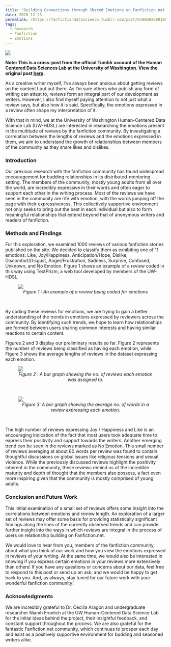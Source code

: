 ```yaml
---
title: 'Building Connections through Shared Emotions on Fanfiction.net'
date: 2020-12-23
permalink: /https://fanfictiondatascience.tumblr.com/post/638060268918849536/building-connections-through-shared-emotions-on
tags:
  - Research
  - Fanfiction
  - Emotions
---
```

<img src = "https://i.pinimg.com/originals/68/c3/77/68c377ae9fe787dad9f18e8aa882f681.png" class="center">

<b> Note: This is a cross-post from the official Tumblr account of the Human Centered Data Sciences Lab at the University of Washington. View the original post <a href = "https://fanfictiondatascience.tumblr.com/post/638060268918849536/building-connections-through-shared-emotions-on">here</a>.</b> 
<p>As a creative writer myself, I’ve always been anxious about getting reviews on the content I put out there. As I’m sure others who publish any form of writing can attest to, reviews form an integral part of our development as writers. However, I also find myself paying attention to not just what a review says, but also how it is said. Specifically, the emotions expressed in a review often shape my interpretation of it.</p>

<p>With that in mind, we at the University of Washington Human-Centered Data Science Lab (UW-HDSL) are interested in researching the emotions present in the multitude of reviews by the fanfiction community. By investigating a correlation between the lengths of reviews and the emotions expressed in them, we aim to understand the growth of relationships between members of the community as they share likes and dislikes.</p>

<h3>Introduction </h3>
<p>Our previous research with the fanfiction community has found widespread encouragement for budding relationships in its distributed-mentoring setting. The members of the community, mostly young adults from all over the world, are incredibly expressive in their words and often eager to support each other in the writing process. Most of the reviews we have seen in the community are rife with emotion, with the words jumping off the page with their expressiveness. This collectively supportive environment not only seeks to bring out the best in each individual but also to form meaningful relationships that extend beyond that of anonymous writers and readers of fanfiction.</p>

<h3>Methods and Findings</h3>
<p>For this exploration, we examined 1000 reviews of various fanfiction stories published on the site. We decided to classify them as exhibiting one of 11 emotions: Like, Joy/Happiness, Anticipation/Hope, Dislike, Discomfort/Disgust, Anger/Frustration, Sadness, Surprise, Confused,  Unknown, and No Emotion. Figure 1 shows an example of a review coded in this way using TextPrizm, a  web tool developed by members of the UW-HDSL.</p>
<figure>
  <img src = "https://i.pinimg.com/originals/ad/a8/ad/ada8adde95daac612121b6cb75271e9f.png" class = "center">
  <figcaption style="text-align:center;" ><em>Figure 1 : An example of a review being coded for emotions</em></figcaption>
</figure>
<br>
<p>By coding these reviews for emotions, we are trying to gain a better understanding of the trends in emotions expressed by reviewers across the community. By identifying such trends, we hope to learn how relationships are formed between users sharing common interests and having similar reactions to certain content.  </p>
<p>Figures 2 and 3 display our preliminary results so far. Figure 2 represents the number of reviews being classified as having each emotion, while Figure 3 shows the average lengths of reviews in the dataset expressing each emotion.</p>

<figure>
  <img src = "https://i.pinimg.com/originals/7e/7e/43/7e7e438df7b84c88f8956e259609c16d.png" class = "center">
  <figcaption style="text-align:center;" ><em>Figure 2 :  A bar graph showing the no. of reviews each emotion was assigned to.</em></figcaption>
</figure>
<br>
<figure>
  <img src = "https://i.pinimg.com/originals/08/82/f4/0882f43e586e1baf6059b3f9a4df8c17.png" class = "center">
  <figcaption style="text-align:center;" ><em>Figure 3: A bar graph showing the average no. of words in a review expressing each emotion.</em></figcaption>
</figure>
<br>
<p>The high number of reviews expressing Joy / Happiness and Like is an encouraging indication of the fact that most users took adequate time to express their positivity and support towards the writers. Another emerging trend can be seen in the reviews marked as No Emotion. This small number of reviews averaging at about 80 words per review was found to contain thoughtful discussions on global issues like religious tensions and sexual violence. While the previously discussed reviews highlight the positivity inherent in the community, these reviews remind us of the incredible maturity and depth of thought that the members also possess, a fact even more inspiring given that the community is mostly comprised of young adults.  </p>
<h3>Conclusion and Future Work</h3>
<p>This initial examination of a small set of reviews offers some insight into the correlations between emotions and review length. An exploration of a larger set of reviews may offer some basis for providing statistically significant findings along the lines of the currently observed trends and can provide further insight into the ways in which reviews are integral in the process of users on relationship building on Fanfiction.net.</p>
<p>We would love to hear from you, members of the fanfiction community, about what you think of our work and how you view the emotions expressed in reviews of your writing. At the same time, we would also be interested in knowing if you express certain emotions in your reviews more extensively than others! If you have any questions or concerns about our data, feel free to respond to this post or send up an ask, and we would be happy to get back to you. And, as always, stay tuned for our future work with your wonderful fanfiction community!</p>
<h3>Acknowledgments</h3>
<p>We are incredibly grateful to Dr. Cecilia Aragon and undergraduate researcher Niamh Froelich at the UW Human-Centered Data Science Lab for the initial ideas behind the project, their insightful feedback, and constant support throughout the process. We are also grateful for the fantastic Fanfiction.net community, which continues to prosper each day and exist as a positively supportive environment for budding and seasoned writers alike.</p>
